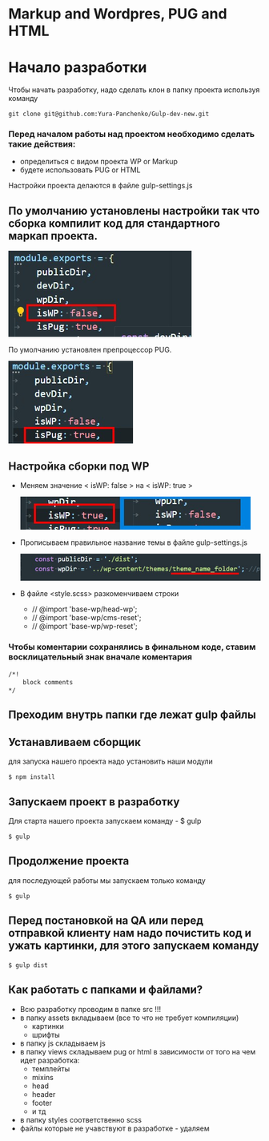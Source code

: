 # Markup and Wordpres, PUG and HTML

# Начало разработки

Чтобы начать разработку, надо сделать клон в папку проекта используя команду

```
git clone git@github.com:Yura-Panchenko/Gulp-dev-new.git
```

### Перед началом работы над проектом необходимо сделать такие действия:

* определиться с видом проекта WP or Markup
* будете использовать PUG or HTML

Настройки проекта делаются в файле gulp-settings.js

## По умолчанию установлены настройки так что сборка компилит код для стандартного маркап проекта.

![Настройка для стандартного маркап проекта](./images/img-01.jpg)

По умолчанию установлен препроцессор PUG.

![По умолчанию установлен препроцессор PUG](./images/img-02.jpg)

## Настройка сборки под WP

* Меняем значение < isWP: false > на < isWP: true >

    ![Меняем значение isWP](./images/img-04.jpg)

* Прописываем правильное название темы в файле gulp-settings.js

    ![Прописываем правильное название темы](./images/img-03.jpg)

* В файле <style.scss> разкоменчиваем строки
    + // @import 'base-wp/head-wp';
    + // @import 'base-wp/cms-reset';
    + // @import 'base-wp/wp-reset';

### Чтобы коментарии сохранялись в финальном коде, ставим восклицательный знак вначале коментария

```
/*!
    block comments
*/
```

## Преходим внутрь папки где лежат gulp файлы

## Устанавливаем сборщик

для запуска нашего проекта надо установить наши модули

```
$ npm install
```
## Запускаем проект в разработку

Для старта нашего проекта запускаем команду - $ gulp

```
$ gulp
```

## Продолжение проекта

для последующей работы мы запускаем только команду

```
$ gulp
```

## Перед постановкой на QA или перед отправкой клиенту нам надо почистить код и ужать картинки, для этого запускаем команду

```
$ gulp dist
```

## Как работать с папками и файлами?

* Всю разработку проводим в папке src !!!
* в папку assets вкладываем (все то что не требует компиляции)
    - картинки
    - шрифты
* в папку js складываем js
* в папку views складываем pug or html в зависимости от того на чем идет разработка:
    - темплейты
    - mixins
    - head
    - header
    - footer
    - и тд
* в папку styles соответственно scss
* файлы которые не учавствуют в разработке - удаляем
